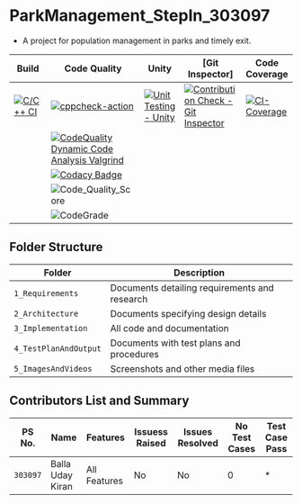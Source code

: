 # ParkManagement_StepIn_303097
* A project for population management in parks and timely exit.

Build | Code Quality | Unity | [Git Inspector] |Code Coverage
------|----------|-------|--------------|------------- 
[![C/C++ CI](https://github.com/UdayKiran2100/ParkManagement_StepIn_303097/actions/workflows/c-build.yml/badge.svg)](https://github.com/UdayKiran2100/ParkManagement_StepIn_303097/actions/workflows/c-build.yml) | [![cppcheck-action](https://github.com/UdayKiran2100/ParkManagement_StepIn_303097/actions/workflows/cppcheck.yml/badge.svg)](https://github.com/UdayKiran2100/ParkManagement_StepIn_303097/actions/workflows/cppcheck.yml) | [![Unit Testing - Unity](https://github.com/UdayKiran2100/ParkManagement_StepIn_303097/actions/workflows/uni-test.yml/badge.svg)](https://github.com/UdayKiran2100/ParkManagement_StepIn_303097/actions/workflows/uni-test.yml) | [![Contribution Check - Git Inspector](https://github.com/UdayKiran2100/ParkManagement_StepIn_303097/actions/workflows/git-inspect.yml/badge.svg)](https://github.com/UdayKiran2100/ParkManagement_StepIn_303097/actions/workflows/git-inspect.yml) | [![CI-Coverage](https://github.com/UdayKiran2100/ParkManagement_StepIn_303097/actions/workflows/gcov.yml/badge.svg)](https://github.com/UdayKiran2100/ParkManagement_StepIn_303097/actions/workflows/gcov.yml)
||[![CodeQuality Dynamic Code Analysis Valgrind](https://github.com/UdayKiran2100/ParkManagement_StepIn_303097/actions/workflows/dynamic.yml/badge.svg)](https://github.com/UdayKiran2100/ParkManagement_StepIn_303097/actions/workflows/dynamic.yml)
||[![Codacy Badge](https://app.codacy.com/project/badge/Grade/99ec14e8e35048838e32e1a0dd0ca7be)](https://www.codacy.com/gh/UdayKiran2100/ParkManagement_StepIn_303097/dashboard?utm_source=github.com&amp;utm_medium=referral&amp;utm_content=UdayKiran2100/ParkManagement_StepIn_303097&amp;utm_campaign=Badge_Grade)
|| ![Code_Quality_Score](https://www.code-inspector.com/project/24998/score/svg)
|| ![CodeGrade](https://www.code-inspector.com/project/24998/status/svg)

## Folder Structure
Folder             | Description
-------------------| -----------------------------------------
`1_Requirements`   | Documents detailing requirements and research
`2_Architecture`         | Documents specifying design details
`3_Implementation` | All code and documentation
`4_TestPlanAndOutput`      | Documents with test plans and procedures
`5_ImagesAndVideos`| Screenshots and other media files

## Contributors List and Summary

PS No. |  Name   |    Features    | Issuess Raised |Issues Resolved|No Test Cases|Test Case Pass
-------|---------|----------------|----------------|---------------|-------------|--------------
`303097` | Balla Uday Kiran  | All Features    | No     | No   | 0    | *     

